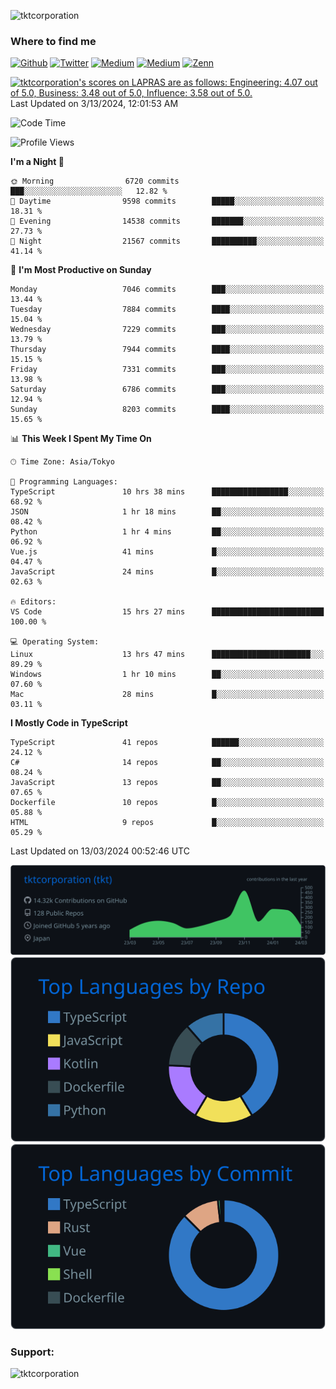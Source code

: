 <p align="left"> <img src="https://komarev.com/ghpvc/?username=tktcorporation&label=Profile%20views&color=0e75b6&style=flat" alt="tktcorporation" /> </p>

<h3>Where to find me</h3>
<p>
<a href="https://github.com/tktcorporation" target="_blank"><img alt="Github" src="https://img.shields.io/badge/GitHub-%2312100E.svg?&style=for-the-badge&logo=Github&logoColor=white" /></a>
<a href="https://twitter.com/tktcorporation" target="_blank"><img alt="Twitter" src="https://img.shields.io/badge/twitter-%231DA1F2.svg?&style=for-the-badge&logo=twitter&logoColor=white" /></a>
<a href="https://www.linkedin.com/in/tktcorporation" target="_blank"><img alt="Medium" src="https://img.shields.io/badge/linkdin-0a66c2.svg?&style=for-the-badge&logo=linkedin&logoColor=white" /></a>
<a href="https://qiita.com/tktcorporation" target="_blank"><img alt="Medium" src="https://img.shields.io/badge/qiita-55C500.svg?&style=for-the-badge&logo=qiita&logoColor=white" /></a>
<a href="https://zenn.dev/tktcorporation" target="_blank"><img alt="Zenn" src="https://img.shields.io/badge/Zenn-3EA8FF.svg?&style=for-the-badge&logo=Zenn&logoColor=white" /></a>
</p>

<!--START_SECTION:lapras-card-->
<p ><a href="https://lapras.com/public/tktcorporation" target="_blank" rel="noopener noreferrer"><img alt="tktcorporation's scores on LAPRAS are as follows: Engineering: 4.07 out of 5.0, Business: 3.48 out of 5.0, Influence: 3.58 out of 5.0." src="https://lapras-card-generator.vercel.app/api/svg?e=4.07&b=3.48&i=3.58&b1=%23232323&b2=%236d6d6d&i1=%23212121&i2=%23818181&l=en" width="300" ></a>  
Last Updated on 3/13/2024, 12:01:53 AM</p>
<!--END_SECTION:lapras-card-->
  
<!--START_SECTION:waka-->
![Code Time](http://img.shields.io/badge/Code%20Time-1%2C432%20hrs%2018%20mins-blue)

![Profile Views](http://img.shields.io/badge/Profile%20Views-1-blue)

**I'm a Night 🦉** 

```text
🌞 Morning                6720 commits        ███░░░░░░░░░░░░░░░░░░░░░░   12.82 % 
🌆 Daytime                9598 commits        █████░░░░░░░░░░░░░░░░░░░░   18.31 % 
🌃 Evening                14538 commits       ███████░░░░░░░░░░░░░░░░░░   27.73 % 
🌙 Night                  21567 commits       ██████████░░░░░░░░░░░░░░░   41.14 % 
```
📅 **I'm Most Productive on Sunday** 

```text
Monday                   7046 commits        ███░░░░░░░░░░░░░░░░░░░░░░   13.44 % 
Tuesday                  7884 commits        ████░░░░░░░░░░░░░░░░░░░░░   15.04 % 
Wednesday                7229 commits        ███░░░░░░░░░░░░░░░░░░░░░░   13.79 % 
Thursday                 7944 commits        ████░░░░░░░░░░░░░░░░░░░░░   15.15 % 
Friday                   7331 commits        ███░░░░░░░░░░░░░░░░░░░░░░   13.98 % 
Saturday                 6786 commits        ███░░░░░░░░░░░░░░░░░░░░░░   12.94 % 
Sunday                   8203 commits        ████░░░░░░░░░░░░░░░░░░░░░   15.65 % 
```


📊 **This Week I Spent My Time On** 

```text
🕑︎ Time Zone: Asia/Tokyo

💬 Programming Languages: 
TypeScript               10 hrs 38 mins      █████████████████░░░░░░░░   68.92 % 
JSON                     1 hr 18 mins        ██░░░░░░░░░░░░░░░░░░░░░░░   08.42 % 
Python                   1 hr 4 mins         ██░░░░░░░░░░░░░░░░░░░░░░░   06.92 % 
Vue.js                   41 mins             █░░░░░░░░░░░░░░░░░░░░░░░░   04.47 % 
JavaScript               24 mins             █░░░░░░░░░░░░░░░░░░░░░░░░   02.63 % 

🔥 Editors: 
VS Code                  15 hrs 27 mins      █████████████████████████   100.00 % 

💻 Operating System: 
Linux                    13 hrs 47 mins      ██████████████████████░░░   89.29 % 
Windows                  1 hr 10 mins        ██░░░░░░░░░░░░░░░░░░░░░░░   07.60 % 
Mac                      28 mins             █░░░░░░░░░░░░░░░░░░░░░░░░   03.11 % 
```

**I Mostly Code in TypeScript** 

```text
TypeScript               41 repos            ██████░░░░░░░░░░░░░░░░░░░   24.12 % 
C#                       14 repos            ██░░░░░░░░░░░░░░░░░░░░░░░   08.24 % 
JavaScript               13 repos            ██░░░░░░░░░░░░░░░░░░░░░░░   07.65 % 
Dockerfile               10 repos            █░░░░░░░░░░░░░░░░░░░░░░░░   05.88 % 
HTML                     9 repos             █░░░░░░░░░░░░░░░░░░░░░░░░   05.29 % 
```




 Last Updated on 13/03/2024 00:52:46 UTC
<!--END_SECTION:waka-->

[![](https://raw.githubusercontent.com/tktcorporation/tktcorporation/master/profile-summary-card-output/github_dark/0-profile-details.svg)](https://github.com/vn7n24fzkq/github-profile-summary-cards)
[![](https://raw.githubusercontent.com/tktcorporation/tktcorporation/master/profile-summary-card-output/github_dark/1-repos-per-language.svg)](https://github.com/vn7n24fzkq/github-profile-summary-cards) [![](https://raw.githubusercontent.com/tktcorporation/tktcorporation/master/profile-summary-card-output/github_dark/2-most-commit-language.svg)](https://github.com/vn7n24fzkq/github-profile-summary-cards)

<h3 align="left">Support:</h3>
<p><a href="https://www.buymeacoffee.com/tktcorporation"> <img align="left" src="https://cdn.buymeacoffee.com/buttons/v2/default-yellow.png" height="50" width="210" alt="tktcorporation" /></a></p><br><br>
